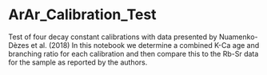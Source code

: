 # ArAr_Calibration_Test

Test of four decay constant calibrations with data presented by Nuamenko-Dèzes et al. (2018)
In this notebook we determine a combined K-Ca age and branching ratio for each calibration and then compare this to the Rb-Sr data for the sample as reported by the authors. 
